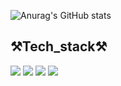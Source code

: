 ![Anurag's GitHub stats](https://github-readme-stats.vercel.app/api?username=jungmyeong96&show_icons=true&theme=radical)
  
 ## ⚒Tech_stack⚒
 
<img src="https://img.shields.io/badge/seoul-000000?style=flat-square&logo=42&logoColor=white"/> <img src="https://img.shields.io/badge/clang-A8B9CC?style=flat-square&logo=c&logoColor=white"/> 
<img src="https://img.shields.io/badge/C++-00599C?style=flat-square&logo=C%2B%2B&logoColor=white"/> <img src="https://img.shields.io/badge/Python-3776AB?style=flat-square&logo=Python&logoColor=yellow"/>


<!--
**jungmyeong96/jungmyeong96** is a ✨ _special_ ✨ repository because its `README.md` (this file) appears on your GitHub profile.



Here are some ideas to get you started:

- 🔭 I’m currently working on ...
- 🌱 I’m currently learning ...
- 👯 I’m looking to collaborate on ...
- 🤔 I’m looking for help with ...
- 💬 Ask me about ...
- 📫 How to reach me: ...
- 😄 Pronouns: ...
- ⚡ Fun fact: ...
-->
